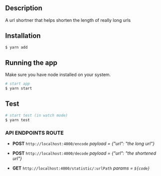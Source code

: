 ## Description
A url shortner that helps shorten the length of really long urls

## Installation

```bash
$ yarn add
```

## Running the app
Make sure you have node installed on your system.

```bash
# start app
$ yarn start

```

## Test

```bash
# start test (in watch mode)
$ yarn test

```


### API ENDPOINTS ROUTE

- **POST** `http://localhost:4000/encode` 
*payload = {"url": "the long url"}*

- **POST** `http://localhost:4000/decode`
*payload = {"url": "the shortened url"}*

- **GET** `http://localhost:4000/statistic/:urlPath`
*params = `${code}`*


